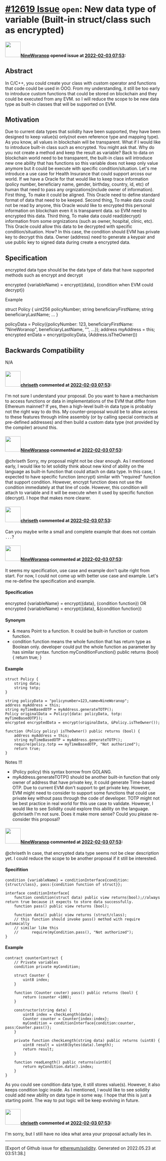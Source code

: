 # [\#12619 Issue](https://github.com/ethereum/solidity/issues/12619) `open`: New data type of variable (Built-in struct/class such as encrypted)

#### <img src="https://avatars.githubusercontent.com/u/9558241?v=4" width="50">[NineWoranop](https://github.com/NineWoranop) opened issue at [2022-02-03 07:53](https://github.com/ethereum/solidity/issues/12619):

## Abstract

In C/C++, you could create your class with custom operator and functions that code could be used in OOO.
From my understanding, it still be too early to introduce custom functions that could be stored on blockchain and they could be executed from any EVM. so I will reduce the scope to be new data type as built-in classes that will be supported on EVM.

## Motivation

Due to current data types that solidity have been supported, they have been designed to keep value(s) only(not even reference type and mapping type).
As you know, all values in blockchain will be transparent. What if I would like to introduce built-in class such as encrypted. You might ask that. Why do you not create a method and keep the result as variable? Back to data on blockchain world need to be transparent, the built-in class will introduce new one ability that has functions so this variable does not keep only value anymore but it could be execute with specific condition/situation.
Let's me introduce a use case for Health Insurance that could support arcoss our world.
If we have a Oracle for that would like to keep trace information (policy number, beneficiary name, gender, birthday, country, id, etc) of human that need to pass any orgnizations(include owner of information).
First thing, To make it could be aligned. This Oracle need to define standard format of data that need to be keeped.
Second thing, To make data could not be read by anyone, this Oracle would like to encrypted this personal information on blockchain even it is transparent data. so EVM need to encrypted this data.
Third thing, To make data could read(decrypt) information from some orgnizations (such as owner, hospital, clinic, etc). This Oracle could allow this data to be decrypted with specific condition/situation. How? In this case, the condition should EVM has private key to decrypt this data. Owner (address) need to generate a keypair and use public key to signed data during create a encrypted data. 


## Specification

encrypted data type should be the data type of data that have supported methods such as encrypt and decrypt

encrypted {variableName} = encrypt({data}, {condition when EVM could decrypt})

Example

struct Policy {
    uint256 policyNumber;
    string beneficiaryFirstName;
    string beneficiaryLastName;
	...
}

policyData = Policy({policyNumber: 123, beneficiaryFirstName: "NineWoranop", beneficiaryLastName, "", ...});
address myAddress = this;
encrypted enData = encrypt(policyData, (Address.isTheOwner())

## Backwards Compatibility

N/A


#### <img src="https://avatars.githubusercontent.com/u/9073706?v=4" width="50">[chriseth](https://github.com/chriseth) commented at [2022-02-03 07:53](https://github.com/ethereum/solidity/issues/12619#issuecomment-1028855863):

I'm not sure I understand your proposal. Do you want to have a mechanism to access functions or data in implementations of the EVM that differ from Ethereum mainnet? If yes, then a high-level built-in data type is probably not the right way to do this. My counter-proposal would be to allow access to these features through inline assembly (or by calling special contracts at pre-defined addresses) and then build a custom data type (not provided by the compiler) around this.

#### <img src="https://avatars.githubusercontent.com/u/9558241?v=4" width="50">[NineWoranop](https://github.com/NineWoranop) commented at [2022-02-03 07:53](https://github.com/ethereum/solidity/issues/12619#issuecomment-1028909428):

@chriseth Sorry, my proposal might not be clear enough. As I mentioned early, I would like to let solidity think about new kind of ability on the language as built-in function that could attach on data type. In this case, I expected to have specific function (encrypt) similar with "required" function that support condition. However, encrypt function does not use the condition immediately at that line of code. However, this condition will attach to variable and it will be execute when it used by specific function (decrypt). I hope that makes more clearer.

#### <img src="https://avatars.githubusercontent.com/u/9073706?v=4" width="50">[chriseth](https://github.com/chriseth) commented at [2022-02-03 07:53](https://github.com/ethereum/solidity/issues/12619#issuecomment-1029223969):

Can you maybe write a small and complete example that does not contain `...`?

#### <img src="https://avatars.githubusercontent.com/u/9558241?v=4" width="50">[NineWoranop](https://github.com/NineWoranop) commented at [2022-02-03 07:53](https://github.com/ethereum/solidity/issues/12619#issuecomment-1029447666):

It seems my specification, use case and example don't quite right from start.
For now, I could not come up with better use case and example. 
Let's me re-define the specification and example.

#### Specification
encrypted {variableName} = encrypt({data}, {condition function})
OR
encrypted {variableName} = encrypt({data}, &{condition function})

#### Synonym
- &
means Point to a function. It could be built-in function or custom function.
- condition function
means the whole function that has return type as Boolean only.
developer could put the whole function as parameter by has similar syntax.
    function myConditionFunction() public returns (bool) {
       return true;
    }

#### Example
    struct Policy {
        string data;
        string totp;
    }
    
    string policyData = "policynumber=123,name=NineWoranop";
    address myAddress = this;
    string myTimeBasedOTP = myAddress.generateTOTP();
    Policy originalData = Policy({data: policyData, totp: myTimeBasedOTP});
    encrypted encryptedData = encrypt(originalData, &Policy.isTheOwner());
    
    function (Policy policy) isTheOwner() public returns (bool) {
        address myAddress = this;
        string myTimeBasedOTP = myAddress.generateTOTP();
        require(policy.totp == myTimeBasedOTP, "Not authorized");
        return true;
    }

Notes !!! 
- (Policy policy) this syntax borrow from GOLANG.
- myAddress.generateTOTP() should be another built-in function that only owner of address that have private key, it could generate Time-based OTP.
Due to current EVM don't support to get private key. However, EVM might need to consider to support some functions that could use private key without pass through the code of developer.
TOTP might not be best practice in real world for this use case to validate. However, I would like to see Solidity could explore this ability on the language.
@chriseth I'm not sure. Does it make more sense? Could you please re-consider this proposal?

#### <img src="https://avatars.githubusercontent.com/u/9558241?v=4" width="50">[NineWoranop](https://github.com/NineWoranop) commented at [2022-02-03 07:53](https://github.com/ethereum/solidity/issues/12619#issuecomment-1029557626):

@chriseth In case, that encrypted data type seems not be clear description yet.
I could reduce the scope to be another proposal if it still be interested.

#### Specifition

    condition {variableName} = conditionInterface{condition:{struct/class}, pass:{condition function of struct}};

    interface conditionInterface{
        function condition(struct data) public view returns(bool);//always return true because it expects to store data successfully.
        function pass() public view returns (bool);

        function data() public view returns (struct/class);
        // this function should invoke pass() method with require automacally
        // similar like this
        //      require(myCondition.pass(), "Not authorized");
    }

#### Example

    contract counterContract {
        // Private variables
        condition private myCondition;

        struct Counter {
            uint8 index;
        }

        function (Counter couter) pass() public returns (bool) {
            return (counter <100);
        }

        constructor(string data) {
            uint8 index = checkLength(data);
            Counter counter = Counter{index:index};
            myCondition = conditionInterface{condition:counter, pass:Counter.pass()};
        }

        private function checkLength(string data) public returns (uint8) {
            uint8 result = uint8(bytes(data).length);
            return result;
        }

        function readLength() public returns(uint8){
            return myCondition.data().index;
        }
    }


As you could see condition data type, it still stores value(s). However, it also keeps condition logic inside.
As I mentioned, I would like to see solidity could add new ability on data type in some way.
I hope that this is just a starting point. The way to put logic will be keep evolving in future.

#### <img src="https://avatars.githubusercontent.com/u/9073706?v=4" width="50">[chriseth](https://github.com/chriseth) commented at [2022-02-03 07:53](https://github.com/ethereum/solidity/issues/12619#issuecomment-1031372294):

I'm sorry, but I still have no idea what area your proposal actually lies in.


-------------------------------------------------------------------------------



[Export of Github issue for [ethereum/solidity](https://github.com/ethereum/solidity). Generated on 2022.05.23 at 03:51:38.]
